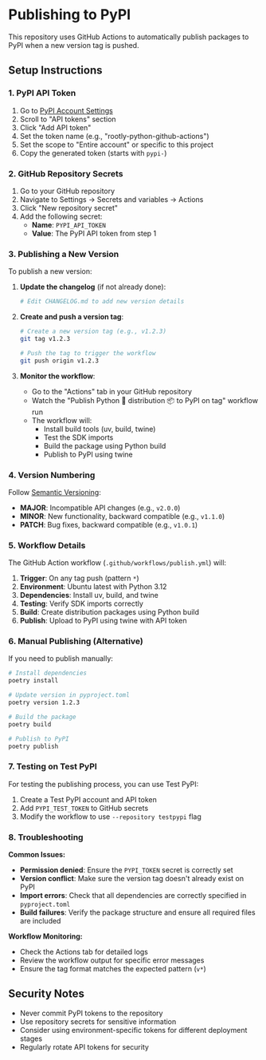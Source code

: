 # Publishing to PyPI

This repository uses GitHub Actions to automatically publish packages to PyPI when a new version tag is pushed.

## Setup Instructions

### 1. PyPI API Token

1. Go to [PyPI Account Settings](https://pypi.org/manage/account/)
2. Scroll to "API tokens" section
3. Click "Add API token"
4. Set the token name (e.g., "rootly-python-github-actions")
5. Set the scope to "Entire account" or specific to this project
6. Copy the generated token (starts with `pypi-`)

### 2. GitHub Repository Secrets

1. Go to your GitHub repository
2. Navigate to Settings → Secrets and variables → Actions
3. Click "New repository secret"
4. Add the following secret:
   - **Name**: `PYPI_API_TOKEN`
   - **Value**: The PyPI API token from step 1

### 3. Publishing a New Version

To publish a new version:

1. **Update the changelog** (if not already done):
   ```bash
   # Edit CHANGELOG.md to add new version details
   ```

2. **Create and push a version tag**:
   ```bash
   # Create a new version tag (e.g., v1.2.3)
   git tag v1.2.3
   
   # Push the tag to trigger the workflow
   git push origin v1.2.3
   ```

3. **Monitor the workflow**:
   - Go to the "Actions" tab in your GitHub repository
   - Watch the "Publish Python 🐍 distribution 📦 to PyPI on tag" workflow run
   - The workflow will:
     - Install build tools (uv, build, twine)
     - Test the SDK imports
     - Build the package using Python build
     - Publish to PyPI using twine

### 4. Version Numbering

Follow [Semantic Versioning](https://semver.org/):
- **MAJOR**: Incompatible API changes (e.g., `v2.0.0`)
- **MINOR**: New functionality, backward compatible (e.g., `v1.1.0`)
- **PATCH**: Bug fixes, backward compatible (e.g., `v1.0.1`)

### 5. Workflow Details

The GitHub Action workflow (`.github/workflows/publish.yml`) will:

1. **Trigger**: On any tag push (pattern `*`)
2. **Environment**: Ubuntu latest with Python 3.12
3. **Dependencies**: Install uv, build, and twine
4. **Testing**: Verify SDK imports correctly
5. **Build**: Create distribution packages using Python build
6. **Publish**: Upload to PyPI using twine with API token

### 6. Manual Publishing (Alternative)

If you need to publish manually:

```bash
# Install dependencies
poetry install

# Update version in pyproject.toml
poetry version 1.2.3

# Build the package
poetry build

# Publish to PyPI
poetry publish
```

### 7. Testing on Test PyPI

For testing the publishing process, you can use Test PyPI:

1. Create a Test PyPI account and API token
2. Add `PYPI_TEST_TOKEN` to GitHub secrets
3. Modify the workflow to use `--repository testpypi` flag

### 8. Troubleshooting

**Common Issues:**

- **Permission denied**: Ensure the `PYPI_TOKEN` secret is correctly set
- **Version conflict**: Make sure the version tag doesn't already exist on PyPI
- **Import errors**: Check that all dependencies are correctly specified in `pyproject.toml`
- **Build failures**: Verify the package structure and ensure all required files are included

**Workflow Monitoring:**
- Check the Actions tab for detailed logs
- Review the workflow output for specific error messages
- Ensure the tag format matches the expected pattern (`v*`)

## Security Notes

- Never commit PyPI tokens to the repository
- Use repository secrets for sensitive information
- Consider using environment-specific tokens for different deployment stages
- Regularly rotate API tokens for security